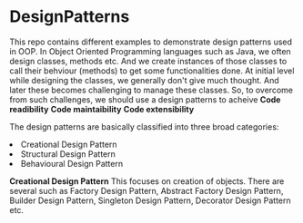 # DesignPatterns
This repo contains different examples to demonstrate design patterns used in OOP.
In Object Oriented Programming languages such as Java, we often design classes, methods etc. And we create instances of those classes to call their behviour (methods) to get some functionalities done. At initial level while designing the classes, we generally don't give much thought. And later these becomes challenging to manage these classes. So, to overcome from such challenges, we should use a design patterns to acheive <b>Code readibility</b>
<b>Code maintaibility</b>
<b>Code extensibility</b>

The design patterns are basically classified into three broad categories:
<li>Creational Design Pattern</li>
<li>Structural Design Pattern</li>
<li>Behavioural Design Pattern</li>

<b>Creational Design Pattern</b>
This focuses on creation of objects. There are several such as Factory Design Pattern, Abstract Factory Design Pattern, Builder Design Pattern, Singleton Design Pattern, Decorator Design Pattern etc.

